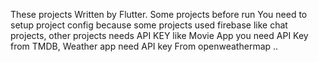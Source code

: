 These projects Written by Flutter.
Some projects before run You need to 
setup project config because some projects used
firebase like chat projects,
other projects needs API KEY like Movie App
you need API Key from TMDB, Weather app need API key From openweathermap ..
